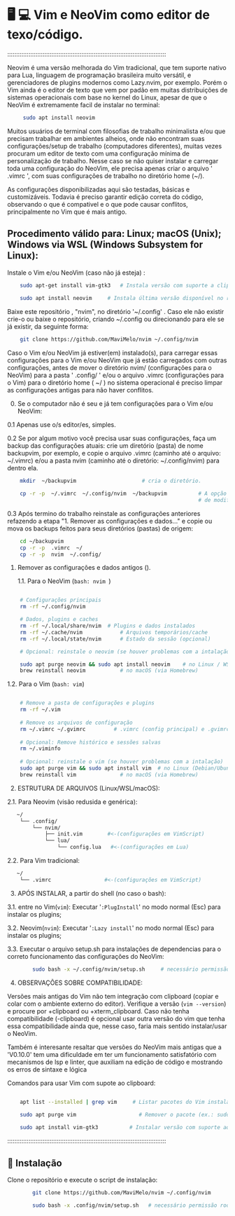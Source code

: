 
# 🖥️ 💻  Vim e NeoVim como editor de texo/código. 


::::::::::::::::::::::::::::::::::::::::::::::::::::::::::::::::::::::::::::::::::::::::::

  Neovim é uma versão melhorada do Vim tradicional, que tem suporte nativo para Lua, linguagem de programação brasileira muito versátil, e gerenciadores de plugins modernos como Lazy.nvim, por exemplo. Porém o Vim ainda é o editor de texto que vem por padão em muitas distribuições de sistemas operacionais com base no kernel do Linux, apesar de que o NeoVim é extremamente facil de instalar no terminal: 

```bash 
     sudo apt install neovim 

``` 



  Muitos usuários de terminal com filosofias de trabalho minimalista e/ou que precisam trabalhar em ambientes alheios, onde não encontram suas configurações/setup de trabalho (computadores diferentes), muitas vezes procuram um editor de texto com uma configuração mínima de personalização de trabalho. Nesse caso se não quiser instalar e carregar toda uma configuração do NeoVim, ele precisa apenas criar o arquivo ' .vimrc ', com suas configurações de trabalho no diretório home (~/). 

  As configurações disponibilizadas aqui são testadas, básicas e customizáveis. Todavia é preciso garantir edição correta do código, observando o que é compativel e o que pode causar conflitos, principalmente no Vim que é mais antigo. 


## Procedimento válido para: Linux; macOS (Unix); Windows via WSL (Windows Subsystem for Linux):

Instale o Vim e/ou NeoVim (caso não já esteja) :

```bash
	sudo apt-get install vim-gtk3 	# Instala versão com suporte a clipboard.
	
	sudo apt install neovim 	# Instala última versão disponível no repositório.
```
Baixe este repositório , "nvim", no diretório '~/.config' . Caso ele não existir crie-o ou baixe o repositório, criando ~/.config ou direcionando para ele se já existir, da seguinte forma:

```bash
	git clone https://github.com/MaviMelo/nvim ~/.config/nvim
```	

  Caso o Vim e/ou NeoVim já estiver(em) instalado(s), para carregar essas configurações para o Vim e/ou NeoVim que já estão carregados com outras configurações, antes de mover o diretório nvim/ (configurações para o NeoVim) para a pasta ' .config/ ' e/ou o arquivo .vimrc (configurações para o Vim) para o diretório home ( ~/ ) no sistema  operacional é preciso limpar as configurações antigas para não haver conflitos.
 


  0. Se o computador não é seu e já tem configurações para o Vim e/ou NeoVim:

   0.1 Apenas use o/s editor/es, simples.

   0.2 Se por algum motivo você precisa usar suas configurações, faça um backup das configurações atuais: crie um diretório (pasta) de nome backupvim, por exemplo, e copie o arquivo .vimrc (caminho até o arquivo: ~/.vimrc) e/ou a pasta nvim (caminho até o diretório: ~/.config/nvim) para dentro ela.

```bash
	mkdir  ~/backupvim			           # cria o diretório. 

	cp -r -p  ~/.vimrc  ~/.config/nvim  ~/backupvim          # A opção -p mantém metadados (data
                                                             # de modificação e permissões).
```
  0.3 Após termino do trabalho reinstale as configurações anteriores refazendo a etapa "1. Remover as configurações e dados..." e copie ou mova os backups feitos para seus diretórios (pastas) de origem:

```bash
    cd ~/backupvim
    cp -r -p  .vimrc  ~/
    cp -r -p  nvim  ~/.config/
``` 
1. Remover as configurações e dados antigos ().

     1.1. Para o NeoVim (```bash: nvim ```)

```bash

	# Configurações principais
	rm -rf ~/.config/nvim

	# Dados, plugins e caches
	rm -rf ~/.local/share/nvim 	# Plugins e dados instalados
	rm -rf ~/.cache/nvim        	# Arquivos temporários/cache
	rm -rf ~/.local/state/nvim  	# Estado da sessão (opcional)

	# Opcional: reinstale o neovim (se houver problemas com a intalação)

	sudo apt purge neovim && sudo apt install neovim 	# no Linux / WSL
	brew reinstall neovim 			# no macOS (via Homebrew)
```

  1.2. Para o Vim (```bash: vim```)

```bash

	# Remove a pasta de configurações e plugins
	rm -rf ~/.vim
	
	# Remove os arquivos de configuração
	rm ~/.vimrc ~/.gvimrc   	  # .vimrc (config principal) e .gvimrc (config GUI)
	
	# Opcional: Remove histórico e sessões salvas
	rm ~/.viminfo
	
	# Opcional: reinstale o vim (se houver problemas com a intalação)
	sudo apt purge vim && sudo apt install vim 	# no Linux (Debian/Ubuntu/WSL)
	brew reinstall vim 				# no macOS (via Homebrew)
```    

2. ESTRUTURA DE ARQUIVOS (Linux/WSL/macOS):

2.1. Para Neovim (visão redusida e genérica):

```bash   
   ~/
    └── .config/
        └── nvim/
            ├── init.vim        #<-(configurações em VimScript)         
            └── lua/
                └── config.lua   #<-(configurações em Lua)
```

2.2. Para Vim tradicional:

```bash   
   ~/
    └── .vimrc                 #<-(configurações em VimScript)
```

3. APÓS INSTALAR, a partir do shell (no caso o bash):
  
  3.1. entre no Vim(```vim```): Executar '```:PlugInstall```' no modo normal (Esc) para instalar os plugins;

  3.2. Neovim(```nvim```): Executar '```:Lazy install```' no modo normal (Esc) para instalar os plugins;
 
  3.3. Executar o arquivo setup.sh para instalações de dependencias para o correto funcionamento das configurações do NeoVim:

```bash
        sudo bash -x ~/.config/nvim/setup.sh     # necessário permissão root (administrador).
```

4. OBSERVAÇÕES SOBRE COMPATIBILIDADE:

  Versões mais antigas do Vim não tem integração com clipboard (copiar e colar com o ambiente externo do editor). Verifique a versão (```vim --version```) e  procure por +clipboard ou +xterm_clipboard. Caso não tenha compatibilidade (-clipboard) é opcional usar outra versão do vim que tenha essa compatibilidade ainda que, nesse caso, faria mais sentido instalar/usar o NeoVim.

  Também é interesante resaltar que versões do NeoVim mais antigas  que a 'V0.10.0' tem uma dificuldade em ter um funcionamento satisfatório com mecanismos de lsp e linter, que  auxiliam na edição de código e mostrando os erros de sintaxe e lógica 

  Comandos para usar Vim com supote ao clipboard:

```bash

    apt list --installed | grep vim     # Listar pacotes do Vim instalados

    sudo apt purge vim                    # Remover o pacote (ex.: sudo apt purge <nome-do-pacote>)
    
    sudo apt install vim-gtk3          # Instalar versão com suporte ao clipboard
```

::::::::::::::::::::::::::::::::::::::::::::::::::::::::::::::::::::::::::::::::::::::::::



## 🚀 Instalação

Clone o repositório e execute o script de instalação:

```bash
        git clone https://github.com/MaviMelo/nvim ~/.config/nvim

        sudo bash -x .config/nvim/setup.sh   # necessário permissão root
```
